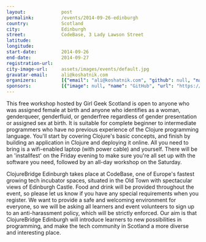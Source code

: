 ```yaml
---
layout:             post
permalink:          /events/2014-09-26-edinburgh
country:            Scotland
city:               Edinburgh
street:             CodeBase, 3 Lady Lawson Street
latitude:
longitude:
start-date:         2014-09-26
end-date:           2014-09-27
registration-url:
city-image-url:     assets/images/events/default.jpg
gravatar-email:     ali@koshatnik.com
organizers:         [{"email": "ali@koshatnik.com", "github": null, "name": "Ali King", "twitter": "ClojureBridgeEd"}]
sponsors:           [{"image": null, "name": "GitHub", "url": "https://github.com/"}, {"image": null, "name": "ScotlandIS", "url": null}]
---
```


This free workshop hosted by Girl Geek Scotland is open to anyone who was assigned female at birth and anyone who identifies as a woman, genderqueer, genderfluid, or genderfree regardless of gender presentation or assigned sex at birth.  It is suitable for complete beginner to intermediate programmers who have no previous experience of the Clojure programming language.  You'll start by covering Clojure's basic concepts, and finish by building an application in Clojure and deploying it online.  All you need to bring is a wifi-enabled laptop (with power cable) and yourself.  There will be an 'installfest' on the Friday evening to make sure you're all set up with the software you need, followed by an all-day workshop on the Saturday.

ClojureBridge Edinburgh takes place at CodeBase, one of Europe's fastest growing tech incubator spaces, situated in the Old Town with spectacular views of Edinburgh Castle.  Food and drink will be provided throughout the event, so please let us know if you have any special requirements when you register.  We want to provide a safe and welcoming environment for everyone, so we will be asking all learners and event volunteers to sign up to an anti-harassment policy, which will be strictly enforced.  Our aim is that ClojureBridge Edinburgh will introduce learners to new possibilities in programming, and make the tech community in Scotland a more diverse and interesting place.
